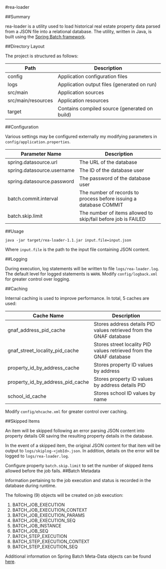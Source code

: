 #rea-loader

##Summary

rea-loader is a utility used to load historical real estate property data parsed from a JSON file into a relational database. The utility, written in Java, is built using the [Spring Batch framework](http://projects.spring.io/spring-batch/).

##Directory Layout

The project is structured as follows:

Path | Description
---- | -----------
config | Application configuration files
logs | Application output files (generated on run)
src/main | Application sources
src/main/resources | Application resources
target | Contains compiled source (generated on build)

##Configuration

Various settings may be configured externally my modifying parameters in `config/application.properties`.

Parameter Name | Description
-------------- | -----------
spring.datasource.url | The URL of the database
spring.datasource.username | The ID of the database user
spring.datasource.password | The password of the database user
batch.commit.interval | The number of records to process before issuing a database COMMIT
batch.skip.limit | The number of items allowed to skip/fail before job is FAILED

##Usage

```
java -jar target/rea-loader-1.1.jar input.file=input.json
```

Where `input.file` is the path to the input file containing JSON content.

##Logging

During execution, log statements will be written to file `logs/rea-loader.log`. The default level for logged statements is `WARN`. Modify `config/logback.xml` for greater control over logging.

##Caching

Internal caching is used to improve performance. In total, 5 caches are used:

Cache Name | Description
---------- | -----------
gnaf_address_pid_cache | Stores address details PID values retrieved from the GNAF database
gnaf_street_locality_pid_cache | Stores street locality PID values retrieved from the GNAF database
property_id_by_address_cache | Stores property ID values by address
property_id_by_address_pid_cache | Stores property ID values by address details PID
school_id_cache | Stores school ID values by name

Modify `config/ehcache.xml` for greater control over caching.

##Skipped Items

An item will be skipped following an error parsing JSON content into property details OR saving the resulting property details in the database.

In the event of a skipped item, the original JSON content for that item will be output to `logs/skiplog-<jobId>.json`. In addition, details on the error will be logged to `logs/rea-loader.log`.

Configure property `batch.skip.limit` to set the number of skipped items allowed before the job fails.
##Batch Metadata

Information pertaining to the job execution and status is recorded in the database during runtime.

The following (9) objects will be created on job execution:

1. BATCH_JOB_EXECUTION
2. BATCH_JOB_EXECUTION_CONTEXT
3. BATCH_JOB_EXECUTION_PARAMS
4. BATCH_JOB_EXECUTION_SEQ
5. BATCH_JOB_INSTANCE
6. BATCH_JOB_SEQ
7. BATCH_STEP_EXECUTION
8. BATCH_STEP_EXECUTION_CONTEXT
9. BATCH_STEP_EXECUTION_SEQ

Additional information on Spring Batch Meta-Data objects can be found [here](http://docs.spring.io/spring-batch/reference/html/metaDataSchema.html).
